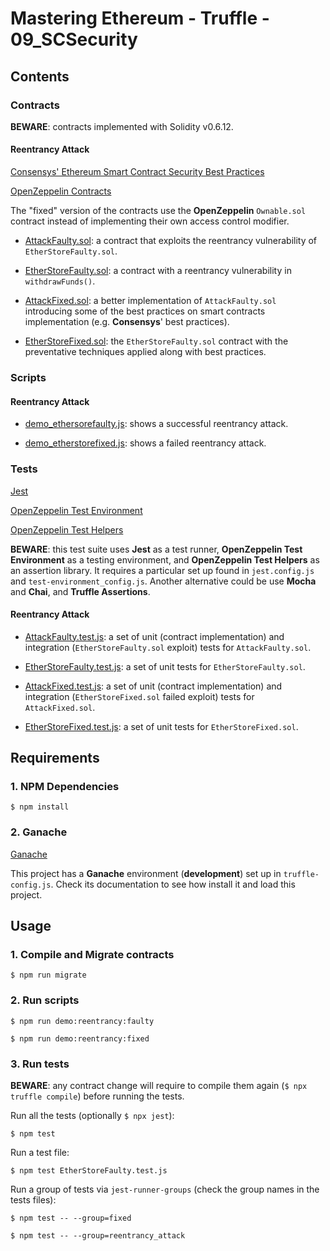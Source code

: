 # Mastering Ethereum - Truffle - 09_SCSecurity

## Contents

### Contracts

**BEWARE**: contracts implemented with Solidity v0.6.12.

#### Reentrancy Attack

[Consensys' Ethereum Smart Contract Security Best Practices](https://consensys.github.io/smart-contract-best-practices/)

[OpenZeppelin Contracts](https://github.com/OpenZeppelin/openzeppelin-contracts)

The "fixed" version of the contracts use the **OpenZeppelin** `Ownable.sol` contract instead of implementing their own access control modifier.

- [AttackFaulty.sol](contracts/reentrancy_attack/AttackFaulty.sol): a contract that exploits the reentrancy vulnerability of `EtherStoreFaulty.sol`.

- [EtherStoreFaulty.sol](contracts/reentrancy_attack/EtherStoreFixed.sol): a contract with a reentrancy vulnerability in `withdrawFunds()`.

- [AttackFixed.sol](contracts/reentrancy_attack/AttackFixed.sol): a better implementation of `AttackFaulty.sol` introducing some of the best practices on smart contracts implementation (e.g. **Consensys**' best practices).

- [EtherStoreFixed.sol](contracts/reentrancy_attack/EtherStoreFixed.sol): the `EtherStoreFaulty.sol` contract with the preventative techniques applied along with best practices.

### Scripts

#### Reentrancy Attack

- [demo_ethersorefaulty.js](scripts/reentrancy_attack/demo_ethersorefaulty.js): shows a successful reentrancy attack.

- [demo_etherstorefixed.js](scripts/reentrancy_attack/demo_etherstorefixed.js): shows a failed reentrancy attack.

### Tests

[Jest](https://jestjs.io/)

[OpenZeppelin Test Environment](https://github.com/OpenZeppelin/openzeppelin-test-environment)

[OpenZeppelin Test Helpers](https://github.com/OpenZeppelin/openzeppelin-test-helpers)

**BEWARE**: this test suite uses **Jest** as a test runner, **OpenZeppelin Test Environment** as a testing environment, and **OpenZeppelin Test Helpers** as an assertion library. It requires a particular set up found in `jest.config.js` and `test-environment_config.js`. Another alternative could be use **Mocha** and **Chai**, and **Truffle Assertions**.

#### Reentrancy Attack

- [AttackFaulty.test.js](tests/reentrancy_attack/AttackFaulty.test.js): a set of unit (contract implementation) and integration (`EtherStoreFaulty.sol` exploit) tests for `AttackFaulty.sol`.

- [EtherStoreFaulty.test.js](tests/reentrancy_attack/EtherStoreFaulty.test.js): a set of unit tests for `EtherStoreFaulty.sol`.

- [AttackFixed.test.js](tests/reentrancy_attack/AttackFixed.test.js): a set of unit (contract implementation) and integration (`EtherStoreFixed.sol` failed exploit) tests for `AttackFixed.sol`.

- [EtherStoreFixed.test.js](tests/reentrancy_attack/EtherStoreFixed.test.js): a set of unit tests for `EtherStoreFixed.sol`.

## Requirements

### 1. NPM Dependencies

```shell
$ npm install
```

### 2. Ganache

[Ganache](https://www.trufflesuite.com/ganache)

This project has a **Ganache** environment (**development**) set up in `truffle-config.js`. Check its documentation to see how install it and load this project.

## Usage

### 1. Compile and Migrate contracts

```shell
$ npm run migrate
```

### 2. Run scripts

```shell
$ npm run demo:reentrancy:faulty
```

```shell
$ npm run demo:reentrancy:fixed
```

### 3. Run tests

**BEWARE**: any contract change will require to compile them again (`$ npx truffle compile`) before running the tests.

Run all the tests (optionally `$ npx jest`):

```shell
$ npm test
```

Run a test file:

```shell
$ npm test EtherStoreFaulty.test.js
```

Run a group of tests via `jest-runner-groups` (check the group names in the tests files):

```shell
$ npm test -- --group=fixed
```

```shell
$ npm test -- --group=reentrancy_attack
```
